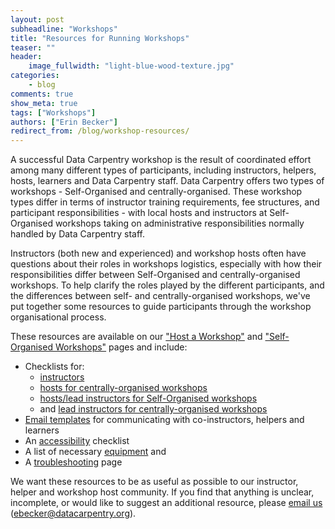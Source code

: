 ```yaml
---
layout: post
subheadline: "Workshops"
title: "Resources for Running Workshops"
teaser: ""
header:
    image_fullwidth: "light-blue-wood-texture.jpg"
categories:
    - blog
comments: true
show_meta: true
tags: ["Workshops"]
authors: ["Erin Becker"]
redirect_from: /blog/workshop-resources/
---
```


A successful Data Carpentry workshop is the result of coordinated effort among many different types of participants, including instructors, helpers, hosts, learners and Data Carpentry staff. Data Carpentry offers two types of workshops - Self-Organised and centrally-organised. These workshop types differ in terms of instructor training requirements, fee structures, and participant responsibilities - with local hosts and instructors at Self-Organised workshops taking on administrative responsibilities normally handled by Data Carpentry staff.  

Instructors (both new and experienced) and workshop hosts often have questions about their roles in workshops logistics, especially with how their responsibilities differ between Self-Organised and centrally-organised workshops. To help clarify the roles played by the different participants, and the differences between self- and centrally-organised workshops, we've put together some resources to guide participants through the workshop organisational process.  

These resources are available on our ["Host a Workshop"](/workshops-host/) and ["Self-Organised Workshops"](/self-organised-workshops/) pages and include:  

- Checklists for:  
    - [instructors](/instructor-checklist/)  
    - [hosts for centrally-organised workshops](/host-checklist/)
    - [hosts/lead instructors for Self-Organised workshops](/self-org-lead/) 
    - and [lead instructors for centrally-organised workshops](/hosted-lead/)  
- [Email templates](/email-templates/) for communicating with co-instructors, helpers and learners  
- An [accessibility](/accessibility/) checklist  
- A list of necessary [equipment](/equipment-checklist/) and  
- A [troubleshooting](/troubleshooting/) page  

We want these resources to be as useful as possible to our instructor, helper and workshop host community. If you find that anything is unclear, incomplete, or would like to suggest an additional resource, please [email us](mailto:ebecker@datacarpentry.org) (ebecker@datacarpentry.org).  
